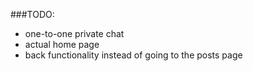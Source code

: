 
###TODO:

* one-to-one private chat
* actual home page
* back functionality instead of going to the posts page


